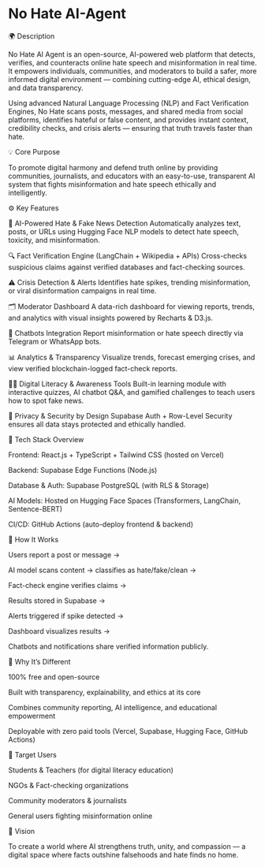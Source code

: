 # No Hate AI-Agent
🌍 Description

No Hate AI Agent is an open-source, AI-powered web platform that detects, verifies, and counteracts online hate speech and misinformation in real time.
It empowers individuals, communities, and moderators to build a safer, more informed digital environment — combining cutting-edge AI, ethical design, and data transparency.

Using advanced Natural Language Processing (NLP) and Fact Verification Engines, No Hate scans posts, messages, and shared media from social platforms, identifies hateful or false content, and provides instant context, credibility checks, and crisis alerts — ensuring that truth travels faster than hate.

💡 Core Purpose

To promote digital harmony and defend truth online by providing communities, journalists, and educators with an easy-to-use, transparent AI system that fights misinformation and hate speech ethically and intelligently.

⚙️ Key Features

🧩 AI-Powered Hate & Fake News Detection
Automatically analyzes text, posts, or URLs using Hugging Face NLP models to detect hate speech, toxicity, and misinformation.

🔍 Fact Verification Engine (LangChain + Wikipedia + APIs)
Cross-checks suspicious claims against verified databases and fact-checking sources.

⚠️ Crisis Detection & Alerts
Identifies hate spikes, trending misinformation, or viral disinformation campaigns in real time.

🗂️ Moderator Dashboard
A data-rich dashboard for viewing reports, trends, and analytics with visual insights powered by Recharts & D3.js.

🤖 Chatbots Integration
Report misinformation or hate speech directly via Telegram or WhatsApp bots.

📊 Analytics & Transparency
Visualize trends, forecast emerging crises, and view verified blockchain-logged fact-check reports.

🧑‍🎓 Digital Literacy & Awareness Tools
Built-in learning module with interactive quizzes, AI chatbot Q&A, and gamified challenges to teach users how to spot fake news.

🔐 Privacy & Security by Design
Supabase Auth + Row-Level Security ensures all data stays protected and ethically handled.

🧰 Tech Stack Overview

Frontend: React.js + TypeScript + Tailwind CSS (hosted on Vercel)

Backend: Supabase Edge Functions (Node.js)

Database & Auth: Supabase PostgreSQL (with RLS & Storage)

AI Models: Hosted on Hugging Face Spaces (Transformers, LangChain, Sentence-BERT)

CI/CD: GitHub Actions (auto-deploy frontend & backend)

🚀 How It Works

Users report a post or message →

AI model scans content → classifies as hate/fake/clean →

Fact-check engine verifies claims →

Results stored in Supabase →

Alerts triggered if spike detected →

Dashboard visualizes results →

Chatbots and notifications share verified information publicly.

🌟 Why It’s Different

100% free and open-source

Built with transparency, explainability, and ethics at its core

Combines community reporting, AI intelligence, and educational empowerment

Deployable with zero paid tools (Vercel, Supabase, Hugging Face, GitHub Actions)

🎯 Target Users

Students & Teachers (for digital literacy education)

NGOs & Fact-checking organizations

Community moderators & journalists

General users fighting misinformation online

🔮 Vision

To create a world where AI strengthens truth, unity, and compassion — a digital space where facts outshine falsehoods and hate finds no home.
